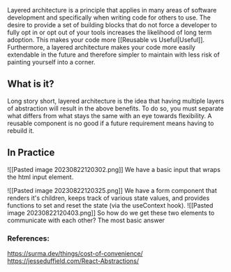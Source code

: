 
Layered architecture is a principle that applies in many areas of software development and specifically when writing code for others to use. The desire to provide a set of building blocks that do not force a developer to fully opt in or opt out of your tools increases the likelihood of long term adoption. This makes your code more [[Reusable vs Useful|Useful]]. Furthermore, a layered architecture makes your code more easily extendable in the future and therefore simpler to maintain with less risk of painting yourself into a corner.


## What is it?
Long story short, layered architecture is the idea that having multiple layers of abstraction will result in the above benefits. To do so, you must separate what differs from what stays the same with an eye towards flexibility. A reusable component is no good if a future requirement means having to rebuild it. 

## In Practice
![[Pasted image 20230822120302.png]]
We have a basic input that wraps the html input element.

![[Pasted image 20230822120325.png]]
We have a form component that renders it's children, keeps track of various state values, and provides functions to set and reset the state (via the useContext hook).
![[Pasted image 20230822120403.png]]
So how do we get these two elements to communicate with each other? The most basic answer
### References:
https://surma.dev/things/cost-of-convenience/ 
https://jesseduffield.com/React-Abstractions/
